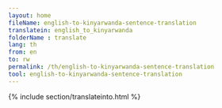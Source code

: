 ```yaml
---
layout: home
fileName: english-to-kinyarwanda-sentence-translation
translatein: english_to_kinyarwanda
folderName : translate
lang: th
from: en
to: rw
permalink: /th/english-to-kinyarwanda-sentence-translation
tool: english-to-kinyarwanda-sentence-translation
---
```

{% include section/translateinto.html %}